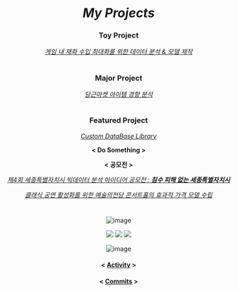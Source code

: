 <div align="center">
  
# ***My Projects***

### **Toy Project**
[*게임 내 재화 수입 최대화를 위한 데이터 분석 & 모델 제작*](https://github.com/CharmStrange/Project/tree/main/Python/ToyProjectFiles/PackAnalysis) 

#

### **Major Project**
[*당근마켓 아이템 경향 분석*](https://github.com/CharmStrange/Project/tree/main/Python/Text%20Analysis/%EB%8B%B9%EA%B7%BC)

#

### **Featured Project**

[*Custom DataBase Library*](https://github.com/CharmStrange/Project/tree/main/Python/DataFlows/CustomDB)

**< Do Something >**

**< 공모전 >**

[*제4회 세종특별자치시 빅데이터 분석 아이디어 공모전 : ***침수 피해 없는 세종특별자치시****](https://github.com/CharmStrange/Project/tree/main/Python/%EC%A0%9C4%ED%9A%8C%20%EC%84%B8%EC%A2%85%ED%8A%B9%EB%B3%84%EC%9E%90%EC%B9%98%EC%8B%9C%20%EB%B9%85%EB%8D%B0%EC%9D%B4%ED%84%B0%20%EB%B6%84%EC%84%9D%20%EC%95%84%EC%9D%B4%EB%94%94%EC%96%B4%20%EA%B3%B5%EB%AA%A8%EC%A0%84)

[*클래식 공연 활성화를 위한 예술의전당 콘서트홀의 효과적 가격 모델 수립*](https://github.com/CharmStrange/Project/tree/main/Python/%ED%81%B4%EB%9E%98%EC%8B%9D%20%EA%B3%B5%EC%97%B0%20%ED%99%9C%EC%84%B1%ED%99%94%EB%A5%BC%20%EC%9C%84%ED%95%9C%20%EC%98%88%EC%88%A0%EC%9D%98%EC%A0%84%EB%8B%B9%20%EC%BD%98%EC%84%9C%ED%8A%B8%ED%99%80%EC%9D%98%20%ED%9A%A8%EA%B3%BC%EC%A0%81%20%EA%B0%80%EA%B2%A9%20%EB%AA%A8%EB%8D%B8%20%EC%88%98%EB%A6%BD(%EC%A0%95%ED%98%95%EB%8D%B0%EC%9D%B4%ED%84%B0%20%EB%B6%84%EC%84%9D%20%EB%B6%84%EC%95%BC))

#

![image](https://github.com/CharmStrange/Project/assets/105769152/4538316a-db85-4f23-a7f8-cee7cbe0d7c1)

<img src="https://img.shields.io/badge/Modeling-004466?style=flat&logo=nodered&logoColor=white" />
<img src="https://img.shields.io/badge/Integration-66595C?style=flat&logo=icinga&logoColor=white" />
<img src="https://img.shields.io/badge/Analytic-4ACBD6?style=flat&logo=googleanalytics&logoColor=white" />

![image](https://github.com/CharmStrange/Project/assets/105769152/7705e3d5-7176-4aa2-bb5b-d24d1c1e243c)

#### < [Activity](https://github.com/CharmStrange/Project/activity) >
#### < [Commits](https://github.com/CharmStrange/Project/commits/main/README.md) >
</div>
